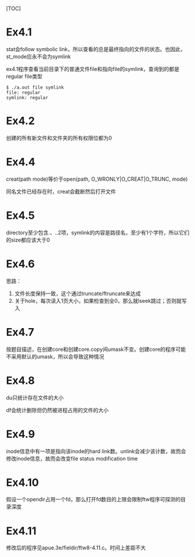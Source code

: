 [TOC]

# Ex4.1

stat会follow symbolic link，所以查看的总是最终指向的文件的状态。也因此，st_mode应永不会为symlink

ex4.1程序查看当前目录下的普通文件file和指向file的symlink，查询到的都是regular file类型

```shell
$ ./a.out file symlink
file: regular
symlink: regular
```

# Ex4.2

创建的所有新文件和文件夹的所有权限位都为0

# Ex4.4

creat(path mode)等价于open(path, O_WRONLY|O_CREAT|O_TRUNC, mode)

同名文件已经存在时，creat会截断然后打开文件

# Ex4.5

directory至少包含.、..2项，symlink的内容是路径名，至少有1个字符，所以它们的size都应该大于0

# Ex4.6

思路：

1. 文件长度保持一致，这个通过truncate/ftruncate来达成
2. 关于hole，每次读入1页大小，如果检查到全0，那么就lseek跳过；否则就写入

# Ex4.7

按题目描述，在创建core和创建core.copy间umask不变。创建core的程序可能不采用默认的umask，所以会导致这种情况

# Ex4.8

du只统计存在文件的大小

df会统计删除但仍然被进程占用的文件的大小

# Ex4.9

inode信息中有一项是指向该inode的hard link数。unlink会减少该计数，故而会修改inode信息，故而会改变file status modification time

# Ex4.10

假设一个opendir占用一个fd，那么打开fd数目的上限会限制ftw程序可探测的目录深度

# Ex4.11

修改后的程序见apue.3e/fieldir/ftw8-4.11.c。时间上差距不大

